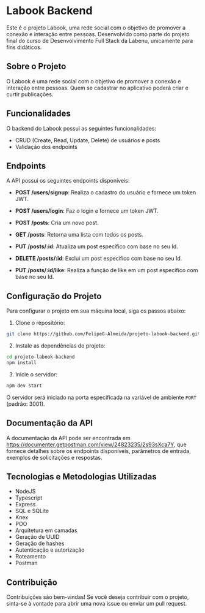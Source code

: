 # Labook Backend

Este é o projeto Labook, uma rede social com o objetivo de promover a conexão e interação entre pessoas. Desenvolvido como parte do projeto final do curso de Desenvolvimento Full Stack da Labenu, unicamente para fins didáticos.

## Sobre o Projeto

O Labook é uma rede social com o objetivo de promover a conexão e interação entre pessoas. Quem se cadastrar no aplicativo poderá criar e curtir publicações.

## Funcionalidades

O backend do Labook possui as seguintes funcionalidades:

- CRUD (Create, Read, Update, Delete) de usuários e posts
- Validação dos endpoints

## Endpoints

A API possui os seguintes endpoints disponíveis:

- **POST /users/signup**: Realiza o cadastro do usuário e fornece um token JWT.
- **POST /users/login**: Faz o login e fornece um token JWT.

- **POST /posts**: Cria um novo post.
- **GET /posts**: Retorna uma lista com todos os posts.
- **PUT /posts/:id**: Atualiza um post específico com base no seu Id. 
- **DELETE /posts/:id**: Exclui um post específico com base no seu Id.
- **PUT /posts/:id/like**: Realiza a função de like em um post específico com base no seu Id.

## Configuração do Projeto

Para configurar o projeto em sua máquina local, siga os passos abaixo:

1. Clone o repositório:

```bash
git clone https://github.com/FelipeG-Almeida/projeto-labook-backend.git

```

2. Instale as dependências do projeto:

```bash
cd projeto-labook-backend
npm install
```

3. Inicie o servidor:

```bash
npm dev start
```

O servidor será iniciado na porta especificada na variável de ambiente `PORT` (padrão: 3001).

## Documentação da API

A documentação da API pode ser encontrada em https://documenter.getpostman.com/view/24823235/2s93sXca7Y, que fornece detalhes sobre os endpoints disponíveis, parâmetros de entrada, exemplos de solicitações e respostas.

## Tecnologias e Metodologias Utilizadas

- NodeJS
- Typescript
- Express
- SQL e SQLite
- Knex
- POO
- Arquitetura em camadas
- Geração de UUID
- Geração de hashes
- Autenticação e autorização
- Roteamento
- Postman

## Contribuição

Contribuições são bem-vindas! Se você deseja contribuir com o projeto, sinta-se à vontade para abrir uma nova issue ou enviar um pull request.
